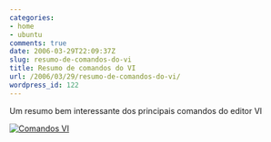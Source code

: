 ```yaml
---
categories:
- home
- ubuntu
comments: true
date: 2006-03-29T22:09:37Z
slug: resumo-de-comandos-do-vi
title: Resumo de comandos do VI
url: /2006/03/29/resumo-de-comandos-do-vi/
wordpress_id: 122
---
```


Um resumo bem interessante dos principais comandos do editor VI

[![Comandos VI](/wp-content/uploads/2006/03/vi-vim-cheat-sheet.thumbnail.gif)](/wp-content/uploads/2006/03/vi-vim-cheat-sheet.gif)
